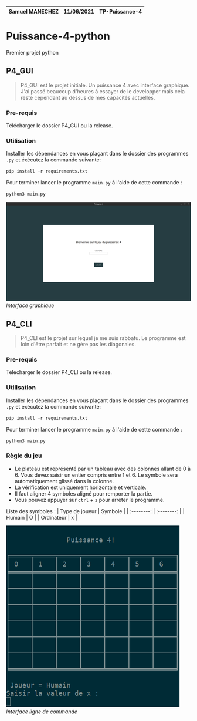 | Samuel MANECHEZ | 11/06/2021 | TP-Puissance-4 |
| :--------------------------------------------------------------: | :--------: | :-------------------------------: |

# Puissance-4-python
Premier projet python

## P4_GUI
> P4_GUI est le projet initiale. Un puissance 4 avec interface graphique. J'ai passé beaucoup d'heures à essayer de le developper mais cela reste cependant au dessus de mes capacités actuelles. 

### Pre-requis
Télécharger le dossier P4_GUI ou la release.

### Utilisation
Installer les dépendances en vous plaçant dans le dossier des programmes ```.py``` et éxécutez la commande suivante:
```Python
pip install -r requirements.txt
```

Pour terminer lancer le programme ```main.py``` à l'aide de cette commande :
```Python
python3 main.py
```

![GUI interface](/P4_GUI/GUI.png)
*Interface graphique*

## P4_CLI
> P4_CLI est le projet sur lequel je me suis rabbatu. Le programme est loin d'être parfait et ne gère pas les diagonales.

### Pre-requis
Télécharger le dossier P4_CLI ou la release.

### Utilisation
Installer les dépendances en vous plaçant dans le dossier des programmes ```.py``` et éxécutez la commande suivante:
```Python
pip install -r requirements.txt
```
Pour terminer lancer le programme ```main.py``` à l'aide de cette commande :
```Python
python3 main.py
```

### Règle du jeu
- Le plateau est représenté par un tableau avec des colonnes allant de 0 à 6. Vous devez saisir un entier compris entre 1 et 6. Le symbole sera automatiquement glissé dans la colonne.
- La vérification est uniquement horizontale et verticale.
- Il faut aligner 4 symboles aligné pour remporter la partie.
- Vous pouvez appuyer sur ```ctrl``` + ```z``` pour arrêter le programme.

Liste des symboles :
| Type de joueur | Symbole | 
| :--------: | :--------: |
| Humain | O |
| Ordinateur | x |

![CLI interface](/P4_CLI/CLI.png)
*Interface ligne de commande*
